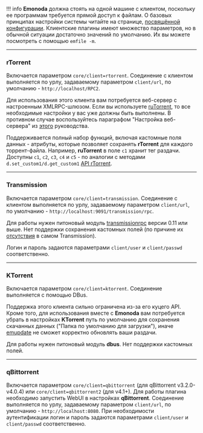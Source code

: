 !!! info
    **Emonoda** должна стоять на одной машине с клиентом, поскольку ее программам требуется прямой доступ к файлам. О базовых принципах настройки системы читайте на странице, [посвящённой конфигурации](/config). Клиентские плагины имеют множество параметров, но в обычной ситуации достаточно значений по умолчанию. Их вы можете посмотреть с помощью `emfile -m`.


***
### rTorrent

Включается параметром `core/client=rtorrent`. Соединение с клиентом выполняется по урлу, задаваемому параметром `client/url`, по умолчанию - `http://localhost/RPC2`.

Для использования этого клиента вам потребуется веб-сервер с настроенным XMLRPC-шлюзом. Если вы используете [ruTorrent](https://github.com/Novik/ruTorrent), то все необходимые настройки у вас уже должны быть выполнены. В противном случае воспользуйтесь параграфом "Настройка веб-сервера" из [этого](https://wiki.archlinux.org/index.php/RuTorrent_(%D0%A0%D1%83%D1%81%D1%81%D0%BA%D0%B8%D0%B9)) руководства.

Поддерживается полный набор функций, включая кастомные поля данных - атрибуты, которые позволяет сохранять **rTorrent** для каждого торрент-файла. Например, **ruTorrent** в поле `c1` хранит тег раздачи. Доступны `c1`, `c2`, `c3`, `c4` и `c5` - по аналогии с методами `d.set_custom1/d.get_custom1` [API rTorrent](/rTorrent-XMLRPC-Reference).


***
### Transmission
Включается параметром `core/client=transmission`. Соединение с клиентом выполняется по урлу, задаваемому параметром `client/url`, по умолчанию - `http://localhost:9091/transmission/rpc`.

Для работы нужен питоновый модуль [transmissionrpc](https://bitbucket.org/blueluna/transmissionrpc) версии 0.11 или выше. Нет поддержки сохранения кастомных полей (по причине их [отсутствия](https://trac.transmissionbt.com/ticket/2175) в самом Transmission).

Логин и пароль задаются параметрами `client/user` и `client/passwd` соответственно.


***
### KTorrent

Включается параметром `core/client=ktorrent`. Соединение выполняется с помощью DBus.

Поддержка этого клиента сильно ограничена из-за его куцего API. Кроме того, для использования вместе с **Emonoda** вам потребуется убрать в настройках **KTorrent** путь по умолчанию для сохранения скачанных данных ("Папка по умолчанию для загрузки"), иначе [emupdate](/emupdate) не сможет корректно обновлять ваши раздачи.

Для работы нужен питоновый модуль **dbus**. Нет поддержки кастомных полей.


***
### qBittorrent

Включается параметром `core/client=qbittorrent` (для qBittorrent v3.2.0-v4.0.4) или `core/client=qbittorrent2` (для v4.1+). Для работы плагина необходимо запустить WebUI в настройках **qBittorrent**. Соединение выполняется по урлу, задаваемому параметром `client/url`, по умолчанию - `http://localhost:8080`. При необходимости аутентификации логин и пароль задаются параметрами `client/user` и `client/passwd` соответственно.
